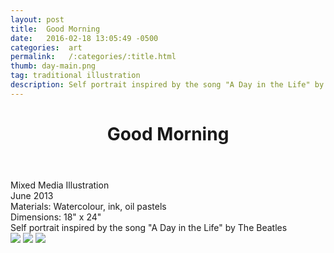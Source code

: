 ```yaml
---
layout: post
title:  Good Morning
date:   2016-02-18 13:05:49 -0500
categories:  art
permalink:   /:categories/:title.html
thumb: day-main.png
tag: traditional illustration
description: Self portrait inspired by the song "A Day in the Life" by The Beatles
---
```


<div class="description">
	<header class="post-header">
    <h1 class="post-title" itemprop="name headline">Good Morning</h1>
  </header>
	<div class="details">
		Mixed Media Illustration
		<br>
		June 2013
		<br>
		Materials: Watercolour, ink, oil pastels
		<br>
		Dimensions: 18" x 24"
		<br>
	</div>
Self portrait inspired by the song "A Day in the Life" by The Beatles


</div>
<div class="images">
	<img src="http://orig00.deviantart.net/64d5/f/2013/152/7/3/good_morning_by_xrabbii_luvx-d67gchm.jpg">
	<img src="http://orig00.deviantart.net/9f7f/f/2013/152/c/a/_good_morning__details_ii_by_xrabbii_luvx-d67gczd.jpg">
	<img src="http://orig13.deviantart.net/5f56/f/2013/152/1/c/_good_morning__details_i_by_xrabbii_luvx-d67gcsz.jpg">
</div>

<!-- {% highlight ruby %}
def print_hi(name)
  puts "Hi, #{name}"
end
print_hi('Tom')
#=> prints 'Hi, Tom' to STDOUT.
{% endhighlight %} -->

